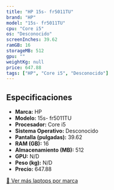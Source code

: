 ```yaml
---
title: "HP 15s- fr5011TU"
brand: "HP"
model: "15s- fr5011TU"
cpu: "Core i5"
os: "Desconocido"
screenInches: 39.62
ramGB: 16
storageMB: 512
gpu: ""
weightKg: null
price: 647.88
tags: ["HP", "Core i5", "Desconocido"]
---
```

## Especificaciones

- **Marca:** HP
- **Modelo:** 15s- fr5011TU
- **Procesador:** Core i5
- **Sistema Operativo:** Desconocido
- **Pantalla (pulgadas):** 39.62
- **RAM (GB):** 16
- **Almacenamiento (MB):** 512
- **GPU:** N/D
- **Peso (kg):** N/D
- **Precio:** 647.88

[:rocket: Ver más laptops por marca](/brand/hp)
